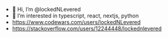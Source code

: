- 👋 Hi, I’m @lockedNLevered
- 👀 I’m interested in typescript, react, nextjs, python
- https://www.codewars.com/users/lockedNLevered
- https://stackoverflow.com/users/12244448/lockednlevered
<!---
lockedNLevered/lockedNLevered is a ✨ special ✨ repository because its `README.md` (this file) appears on your GitHub profile.
You can click the Preview link to take a look at your changes.
--->

